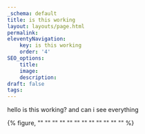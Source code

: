 ```yaml
---
_schema: default
title: is this working
layout: layouts/page.html
permalink:
eleventyNavigation:
    key: is this working
    order: '4'
SEO_options:
    title:
    image:
    description:
draft: false
tags:
---
```

hello is this working? and can i see everything

{% figure, "" "" "" "" "" "" "" "" "" "" "" "" %}